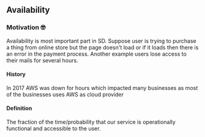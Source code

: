 ## Availability

### Motivation 🤓

Availability is most important part in SD. Suppose user is trying to purchase a thing from online store but  the page doesn't load or if it loads then there is an error in the payment process. Another example users lose access to their mails for several hours.

#### History
In 2017 AWS was down for hours which impacted many businesses as most of the businesses uses AWS as cloud provider

#### Definition
The fraction of the time/probability that our service is operationally functional and accessible to the user.

